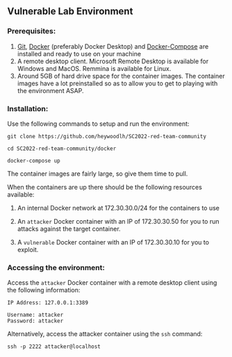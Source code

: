 ## Vulnerable Lab Environment

### Prerequisites:

1. [Git](https://git-scm.com/book/en/v2/Getting-Started-Installing-Git), [Docker](https://docs.docker.com/engine/install/) (preferably Docker Desktop) and [Docker-Compose](https://docs.docker.com/compose/install/) are installed and ready to use on your machine
2. A remote desktop client. Microsoft Remote Desktop is available for Windows and MacOS. Remmina is available for Linux.
3. Around 5GB of hard drive space for the container images. The container images have a lot preinstalled so as to allow you to get to playing with the environment ASAP. 

### Installation:

Use the following commands to setup and run the environment:

```
git clone https://github.com/heywoodlh/SC2022-red-team-community

cd SC2022-red-team-community/docker

docker-compose up
```

The container images are fairly large, so give them time to pull.

When the containers are up there should be the following resources available:

1. An internal Docker network at 172.30.30.0/24 for the containers to use

2. An `attacker` Docker container with an IP of 172.30.30.50 for you to run attacks against the target container. 

3. A `vulnerable` Docker container with an IP of 172.30.30.10 for you to exploit.

### Accessing the environment:

Access the `attacker` Docker container with a remote desktop client using the following information:

```
IP Address: 127.0.0.1:3389

Username: attacker
Password: attacker
```

Alternatively, access the attacker container using the `ssh` command:

```
ssh -p 2222 attacker@localhost
```
